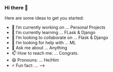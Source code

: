 ### Hi there 👋



Here are some ideas to get you started:

- 🔭 I’m currently working on ... Personal Projects 
- 🌱 I’m currently learning ... FLask & Django
- 👯 I’m looking to collaborate on ... Flask & Django
- 🤔 I’m looking for help with ... ML
- 💬 Ask me about ... Anything
- 📫 How to reach me: ... Congrats.
- 😄 Pronouns: ... He/Him
- ⚡ Fun fact: ... 
-->

